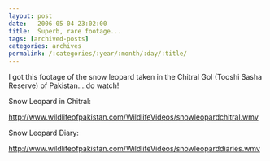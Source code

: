 ```yaml
---
layout: post
date:	2006-05-04 23:02:00
title:  Superb, rare footage...
tags: [archived-posts]
categories: archives
permalink: /:categories/:year/:month/:day/:title/
---
```

I got this footage of the snow leopard taken in the Chitral Gol (Tooshi Sasha Reserve) of Pakistan....do watch!

Snow Leopard in Chitral: 

http://www.wildlifeofpakistan.com/WildlifeVideos/snowleopardchitral.wmv 

Snow Leopard Diary: 

http://www.wildlifeofpakistan.com/WildlifeVideos/snowleoparddiaries.wmv
